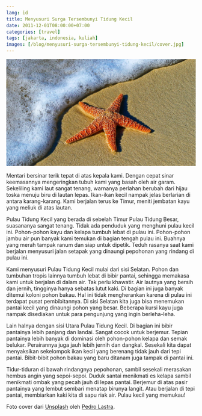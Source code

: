 ```yaml
---
lang: id
title: Menyusuri Surga Tersembunyi Tidung Kecil
date: 2011-12-01T08:00:00+07:00
categories: [travel]
tags: [jakarta, indonesia, kuliah]
images: [/blog/menyusuri-surga-tersembunyi-tidung-kecil/cover.jpg]
---
```

![Menyusuri Surga Tersembunyi Tidung Kecil](cover.jpg)

Mentari bersinar terik tepat di atas kepala kami. Dengan cepat sinar keemasannya mengeringkan tubuh kami yang basah oleh air garam. Sekeliling kami laut sangat tenang, warnanya perlahan berubah dari hijau toska menuju biru di lautan lepas. Ikan-ikan kecil nampak jelas berlarian di antara karang-karang. Kami berjalan terus ke Timur, meniti jembatan kayu yang meliuk di atas lautan.

Pulau Tidung Kecil yang berada di sebelah Timur Pulau Tidung Besar, suasananya sangat tenang. Tidak ada penduduk yang menghuni pulau kecil ini. Pohon-pohon kayu dan kelapa tumbuh lebat di pulau ini. Pohon-pohon jambu air pun banyak kami temukan di bagian tengah pulau ini. Buahnya yang merah tampak ranum dan siap untuk dipetik. Teduh rasanya saat kami berjalan menyusuri jalan setapak yang dinaungi pepohonan yang rindang di pulau ini.

Kami menyusuri Pulau Tidung Kecil mulai dari sisi Selatan. Pohon dan tumbuhan tropis lainnya tumbuh lebat di bibir pantai, sehingga memakasa kami untuk berjalan di dalam air. Tak perlu khawatir. Air lautnya yang bersih dan jernih, tingginya hanya sebatas lutut kaki. Di bagian ini juga banyak ditemui koloni pohon bakau. Hal ini tidak mengherankan karena di pulau ini terdapat pusat pembibitannya. Di sisi Selatan kita juga bisa menemukan pantai kecil yang dinaungi pohon yang besar. Beberapa kursi kayu juga nampak disediakan untuk para pengunjung yang ingin berleha-leha.

Lain halnya dengan sisi Utara Pulau Tidung Kecil. Di bagian ini bibir pantainya lebih panjang dan landai. Sangat cocok untuk berjemur. Tepian pantainya lebih banyak di dominasi oleh pohon-pohon kelapa dan semak belukar. Perairannya juga jauh lebih jernih dan dangkal. Sesekali kita dapat menyaksikan sekelompok ikan kecil yang berenang tidak jauh dari tepi pantai. Bibit-bibit pohon bakau yang baru ditanam juga tampak di pantai ini.

Tidur-tiduran di bawah rindangnya pepohonan, sambil sesekali merasakan hembus angin yang sepoi-sepoi. Duduk santai menikmati es kelapa sambil menikmati ombak yang pecah jauh di lepas pantai. Berjemur di atas pasir pantainya yang lembut sembari menatap birunya langit. Atau berjalan di tepi pantai, membiarkan kaki kita di sapu riak air. Pulau kecil yang memukau!

Foto cover dari [Unsplash](https://unsplash.com/photos/br-Xdb9KE0Q) oleh [Pedro Lastra](https://unsplash.com/@peterlaster).
